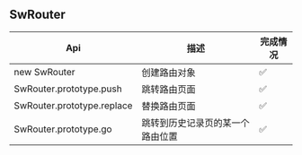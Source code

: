 ## SwRouter




|Api|描述|完成情况|
|----|----|----|
| new SwRouter | 创建路由对象 | ✅ |
| SwRouter.prototype.push | 跳转路由页面 | ✅ |
| SwRouter.prototype.replace | 替换路由页面 | ✅ |
| SwRouter.prototype.go | 跳转到历史记录页的某一个路由位置 | ✅ |